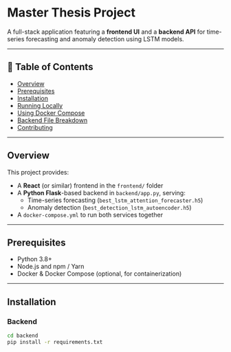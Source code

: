 # Master Thesis Project

A full-stack application featuring a **frontend UI** and a **backend API** for time-series forecasting and anomaly detection using LSTM models.

---

## 🧭 Table of Contents

- [Overview](#overview)  
- [Prerequisites](#prerequisites)  
- [Installation](#installation)  
- [Running Locally](#running-locally)  
- [Using Docker Compose](#using-docker-compose)  
- [Backend File Breakdown](#backend-file-breakdown)  
- [Contributing](#contributing)

---

## Overview

This project provides:
- A **React** (or similar) frontend in the `frontend/` folder
- A **Python Flask**-based backend in `backend/app.py`, serving:
  - Time-series forecasting (`best_lstm_attention_forecaster.h5`)
  - Anomaly detection (`best_detection_lstm_autoencoder.h5`)
- A `docker-compose.yml` to run both services together

---

## Prerequisites

- Python 3.8+  
- Node.js and npm / Yarn  
- Docker & Docker Compose (optional, for containerization)

---

## Installation

### Backend

```bash
cd backend
pip install -r requirements.txt
